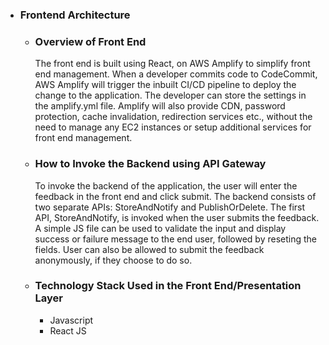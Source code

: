 - ### Frontend Architecture
  - ### Overview of Front End
  
    The front end is built using React, on AWS Amplify to simplify front end management. When a developer commits code to CodeCommit, AWS Amplify will trigger the inbuilt CI/CD pipeline to deploy the change to the application. The developer can store the settings in the amplify.yml file. Amplify will also provide CDN, password protection, cache invalidation, redirection services etc., without the need to manage any EC2 instances or setup additional services for front end management.
    
  - ### How to Invoke the Backend using API Gateway
  
    To invoke the backend of the application, the user will enter the feedback in the front end and click submit. The backend consists of two separate APIs: StoreAndNotify and PublishOrDelete. The first API, StoreAndNotify, is invoked when the user submits the feedback. A simple JS file can be used to validate the input and display success or failure message to the end user, followed by reseting the fields. User can also be allowed to submit the feedback anonymously, if they choose to do so.
    
  - ### Technology Stack Used in the Front End/Presentation Layer
    - Javascript
    - React JS
